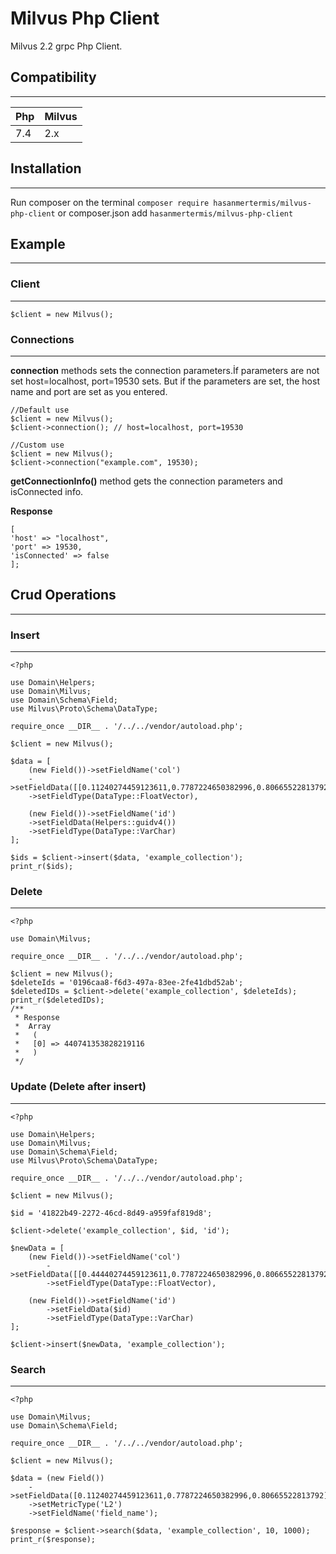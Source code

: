 # Milvus Php Client

Milvus 2.2 grpc Php Client.

## Compatibility

-------------------

| Php | Milvus | 
| --- | ------- | 
| 7.4 | 2.x |


## Installation

------------
Run composer on the terminal `composer require hasanmertermis/milvus-php-client` or composer.json add `hasanmertermis/milvus-php-client`


## Example 

----------------------

### Client

-----------------------
```
$client = new Milvus();
```



### Connections

------------------

**connection** methods sets the connection parameters.İf parameters are not set host=localhost, port=19530 sets.
But if the parameters are set, the host name and port are set as you entered.

```
//Default use
$client = new Milvus();
$client->connection(); // host=localhost, port=19530

//Custom use
$client = new Milvus();
$client->connection("example.com", 19530);
```

**getConnectionInfo()** method gets the connection parameters and isConnected info.

**Response**

```
[
'host' => "localhost",
'port' => 19530,
'isConnected' => false
];
```

## Crud Operations

--------------------------



### Insert 

-------------

```
<?php

use Domain\Helpers;
use Domain\Milvus;
use Domain\Schema\Field;
use Milvus\Proto\Schema\DataType;

require_once __DIR__ . '/../../vendor/autoload.php';

$client = new Milvus();

$data = [
    (new Field())->setFieldName('col')
    ->setFieldData([[0.11240274459123611,0.7787224650382996,0.80665522813792]])
    ->setFieldType(DataType::FloatVector),

    (new Field())->setFieldName('id')
    ->setFieldData(Helpers::guidv4())
    ->setFieldType(DataType::VarChar)
];

$ids = $client->insert($data, 'example_collection');
print_r($ids);
```

### Delete

----------------

```
<?php

use Domain\Milvus;

require_once __DIR__ . '/../../vendor/autoload.php';

$client = new Milvus();
$deleteIds = '0196caa8-f6d3-497a-83ee-2fe41dbd52ab';
$deletedIDs = $client->delete('example_collection', $deleteIds);
print_r($deletedIDs);
/**
 * Response
 *  Array
 *   (
 *   [0] => 440741353828219116
 *   )
 */
```

### Update (Delete after insert)

-------------------------------------

```
<?php

use Domain\Helpers;
use Domain\Milvus;
use Domain\Schema\Field;
use Milvus\Proto\Schema\DataType;

require_once __DIR__ . '/../../vendor/autoload.php';

$client = new Milvus();

$id = '41822b49-2272-46cd-8d49-a959faf819d8';

$client->delete('example_collection', $id, 'id');

$newData = [
    (new Field())->setFieldName('col')
        ->setFieldData([[0.44440274459123611,0.7787224650382996,0.80665522813792]])
        ->setFieldType(DataType::FloatVector),

    (new Field())->setFieldName('id')
        ->setFieldData($id)
        ->setFieldType(DataType::VarChar)
];

$client->insert($newData, 'example_collection');

```

### Search

----------------------

```
<?php

use Domain\Milvus;
use Domain\Schema\Field;

require_once __DIR__ . '/../../vendor/autoload.php';

$client = new Milvus();

$data = (new Field())
    ->setFieldData([0.11240274459123611,0.7787224650382996,0.80665522813792])
    ->setMetricType('L2')
    ->setFieldName('field_name');

$response = $client->search($data, 'example_collection', 10, 1000);
print_r($response);
```